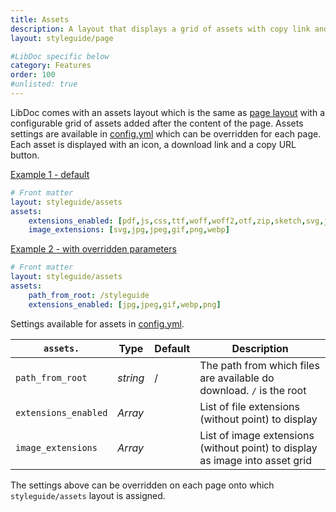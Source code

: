 ```yaml
---
title: Assets
description: A layout that displays a grid of assets with copy link and download buttons.
layout: styleguide/page

#LibDoc specific below
category: Features
order: 100
#unlisted: true
---
```

LibDoc comes with an assets layout which is the same as [page layout](libdoc-layouts.html#page) with a configurable grid of assets added after the content of the page. Assets settings are available in [config.yml](libdoc-config.html) which can be overridden for each page. Each asset is displayed with an icon, a download link and a copy URL button.

[Example 1 - default](libdoc-layout-assets.html)

```yaml
# Front matter
layout: styleguide/assets
assets:
    extensions_enabled: [pdf,js,css,ttf,woff,woff2,otf,zip,sketch,svg,jpg,jpeg,gif,png,webp,psd,ai,heic,mp4,webm,ogv]
    image_extensions: [svg,jpg,jpeg,gif,png,webp]
```

[Example 2 - with overridden parameters](libdoc-layout-assets-alt.html)

```yaml
# Front matter
layout: styleguide/assets
assets:
    path_from_root: /styleguide
    extensions_enabled: [jpg,jpeg,gif,webp,png]
```

Settings available for assets in [config.yml](libdoc-config.html).

| `assets.` | Type | Default | Description |
| - | - | - | - |
| `path_from_root` | *string* | / | The path from which files are available do download. `/` is the root |
| `extensions_enabled` | *Array* |  | List of file extensions (without point) to display |
| `image_extensions` | *Array* |  | List of image extensions (without point) to display as image into asset grid |

The settings above can be overridden on each page onto which `styleguide/assets` layout is assigned.
